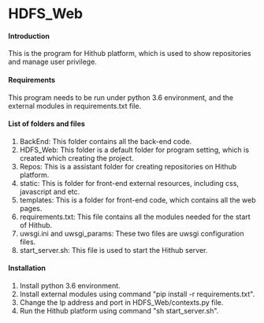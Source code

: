 # HDFS_Web

#### Introduction
This is the program for Hithub platform, which is used to show repositories and manage user privilege.

#### Requirements
This program needs to be run under python 3.6 environment, and the external modules in requirements.txt file.

#### List of folders and files
1. BackEnd: This folder contains all the back-end code.
2. HDFS_Web: This folder is a default folder for program setting, which is created which creating the project.
3. Repos: This is a assistant folder for creating repositories on Hithub platform.
4. static: This is folder for front-end external resources, including css, javascript and etc.
5. templates: This is a folder for front-end code, which contains all the web pages.
6. requirements.txt: This file contains all the modules needed for the start of Hithub.
7. uwsgi.ini and uwsgi_params: These two files are uwsgi configuration files.
8. start_server.sh: This file is used to start the Hithub server.

#### Installation
1. Install python 3.6 environment.
2. Install external modules using command "pip install -r requirements.txt".
3. Change the Ip address and port in HDFS_Web/contexts.py file.
4. Run the Hithub platform using command "sh start_server.sh".
